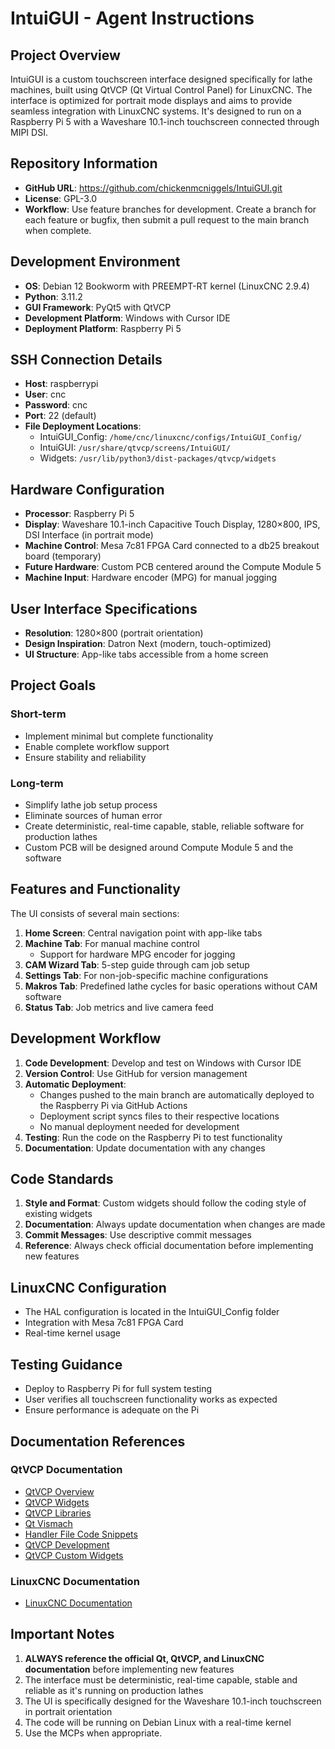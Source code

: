 # IntuiGUI - Agent Instructions

## Project Overview
IntuiGUI is a custom touchscreen interface designed specifically for lathe machines, built using QtVCP (Qt Virtual Control Panel) for LinuxCNC. The interface is optimized for portrait mode displays and aims to provide seamless integration with LinuxCNC systems. It's designed to run on a Raspberry Pi 5 with a Waveshare 10.1-inch touchscreen connected through MIPI DSI.

## Repository Information
- **GitHub URL**: https://github.com/chickenmcniggels/IntuiGUI.git
- **License**: GPL-3.0
- **Workflow**: Use feature branches for development. Create a branch for each feature or bugfix, then submit a pull request to the main branch when complete.

## Development Environment
- **OS**: Debian 12 Bookworm with PREEMPT-RT kernel (LinuxCNC 2.9.4)
- **Python**: 3.11.2
- **GUI Framework**: PyQt5 with QtVCP
- **Development Platform**: Windows with Cursor IDE
- **Deployment Platform**: Raspberry Pi 5

## SSH Connection Details
- **Host**: raspberrypi
- **User**: cnc
- **Password**: cnc
- **Port**: 22 (default)
- **File Deployment Locations**:
  - IntuiGUI_Config: `/home/cnc/linuxcnc/configs/IntuiGUI_Config/`
  - IntuiGUI: `/usr/share/qtvcp/screens/IntuiGUI/`
  - Widgets: `/usr/lib/python3/dist-packages/qtvcp/widgets`

## Hardware Configuration
- **Processor**: Raspberry Pi 5
- **Display**: Waveshare 10.1-inch Capacitive Touch Display, 1280×800, IPS, DSI Interface (in portrait mode)
- **Machine Control**: Mesa 7c81 FPGA Card connected to a db25 breakout board (temporary)
- **Future Hardware**: Custom PCB centered around the Compute Module 5
- **Machine Input**: Hardware encoder (MPG) for manual jogging

## User Interface Specifications
- **Resolution**: 1280×800 (portrait orientation)
- **Design Inspiration**: Datron Next (modern, touch-optimized)
- **UI Structure**: App-like tabs accessible from a home screen

## Project Goals
### Short-term
- Implement minimal but complete functionality
- Enable complete workflow support
- Ensure stability and reliability

### Long-term
- Simplify lathe job setup process
- Eliminate sources of human error
- Create deterministic, real-time capable, stable, reliable software for production lathes
- Custom PCB will be designed around Compute Module 5 and the software

## Features and Functionality
The UI consists of several main sections:

1. **Home Screen**: Central navigation point with app-like tabs
2. **Machine Tab**: For manual machine control
   - Support for hardware MPG encoder for jogging
3. **CAM Wizard Tab**: 5-step guide through cam job setup
4. **Settings Tab**: For non-job-specific machine configurations
5. **Makros Tab**: Predefined lathe cycles for basic operations without CAM software
6. **Status Tab**: Job metrics and live camera feed

## Development Workflow
1. **Code Development**: Develop and test on Windows with Cursor IDE
2. **Version Control**: Use GitHub for version management
3. **Automatic Deployment**: 
   - Changes pushed to the main branch are automatically deployed to the Raspberry Pi via GitHub Actions
   - Deployment script syncs files to their respective locations
   - No manual deployment needed for development
4. **Testing**: Run the code on the Raspberry Pi to test functionality
5. **Documentation**: Update documentation with any changes

## Code Standards
1. **Style and Format**: Custom widgets should follow the coding style of existing widgets
2. **Documentation**: Always update documentation when changes are made
3. **Commit Messages**: Use descriptive commit messages
4. **Reference**: Always check official documentation before implementing new features

## LinuxCNC Configuration
- The HAL configuration is located in the IntuiGUI_Config folder
- Integration with Mesa 7c81 FPGA Card
- Real-time kernel usage

## Testing Guidance
- Deploy to Raspberry Pi for full system testing
- User verifies all touchscreen functionality works as expected
- Ensure performance is adequate on the Pi

## Documentation References
### QtVCP Documentation
- [QtVCP Overview](https://linuxcnc.org/docs/devel/html/gui/qtvcp.html)
- [QtVCP Widgets](https://linuxcnc.org/docs/devel/html/gui/qtvcp-widgets.html)
- [QtVCP Libraries](https://linuxcnc.org/docs/devel/html/gui/qtvcp-libraries.html)
- [Qt Vismach](https://linuxcnc.org/docs/devel/html/gui/qtvcp-vismach.html)
- [Handler File Code Snippets](https://linuxcnc.org/docs/devel/html/gui/qtvcp-code-snippets.html)
- [QtVCP Development](https://linuxcnc.org/docs/devel/html/gui/qtvcp-development.html)
- [QtVCP Custom Widgets](https://linuxcnc.org/docs/devel/html/gui/qtvcp-custom-widgets.html)

### LinuxCNC Documentation
- [LinuxCNC Documentation](https://linuxcnc.org/docs/stable/html/)

## Important Notes
1. **ALWAYS reference the official Qt, QtVCP, and LinuxCNC documentation** before implementing new features
2. The interface must be deterministic, real-time capable, stable and reliable as it's running on production lathes
3. The UI is specifically designed for the Waveshare 10.1-inch touchscreen in portrait orientation
4. The code will be running on Debian Linux with a real-time kernel 
5. Use the MCPs when appropriate.